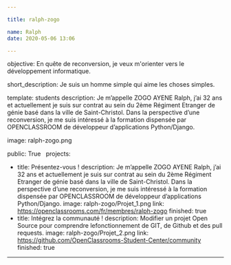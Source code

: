 ```yaml
---

title: ralph-zogo

name: Ralph
date: 2020-05-06 13:06

---
```

objective: En quête de reconversion, je veux m'orienter vers le développement informatique.

short_description: Je suis un homme simple qui aime les choses simples.

template: students
description:
    Je m’appelle ZOGO AYENE Ralph, 
    j’ai 32 ans et actuellement je suis sur contrat 
    au sein du 2ème Régiment Etranger de génie basé dans la ville de Saint-Christol.
    Dans la perspective d’une reconversion, 
    je me suis intéressé 
    à la formation dispensée par OPENCLASSROOM de développeur d’applications Python/Django.

image: ralph-zogo.png

public: True
 
projects:
  - title: Présentez-vous !
    description: Je m’appelle ZOGO AYENE Ralph,
    j’ai 32 ans et actuellement je suis sur contrat 
    au sein du 2ème Régiment Etranger de génie basé dans la ville de Saint-Christol. 
    Dans la perspective d’une reconversion, 
    je me suis intéressé à la formation dispensée par OPENCLASSROOM de développeur d’applications Python/Django.
    image: ralph-zogo/Projet_1.png
    link: https://openclassrooms.com/fr/membres/ralph-zogo
    finished: true
  - title: Intégrez la communauté !
    description: Modifier un projet Open Source pour comprendre lefonctionnement de GIT, 
    de Github et des pull requests.
    image: ralph-zogo/Projet_2.png
    link: https://github.com/OpenClassrooms-Student-Center/community 
    finished: true
---
